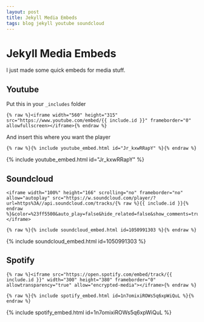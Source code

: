 ```yaml
---
layout: post
title: Jekyll Media Embeds
tags: blog jekyll youtube soundcloud
---
```


# Jekyll Media Embeds

I just made some quick embeds for media stuff.


## Youtube

Put this in your `_includes` folder

```
{% raw %}<iframe width="560" height="315" src="https://www.youtube.com/embed/{{ include.id }}" frameborder="0" allowfullscreen></iframe>{% endraw %}
```

And insert this where you want the player

```
{% raw %}{% include youtube_embed.html id="Jr_kxwRRapY" %}{% endraw %}
```

{% include youtube_embed.html id="Jr_kxwRRapY" %}

## Soundcloud

```
<iframe width="100%" height="166" scrolling="no" frameborder="no" allow="autoplay" src="https://w.soundcloud.com/player/?url=https%3A//api.soundcloud.com/tracks/{% raw %}{{ include.id }}{% endraw %}&color=%23ff5500&auto_play=false&hide_related=false&show_comments=true&show_user=true&show_reposts=false&show_teaser=true"></iframe>
```

```
{% raw %}{% include soundcloud_embed.html id=1050991303 %}{% endraw %}
```

{% include soundcloud_embed.html id=1050991303 %}

## Spotify

```
{% raw %}<iframe src="https://open.spotify.com/embed/track/{{ include.id }}" width="300" height="380" frameborder="0" allowtransparency="true" allow="encrypted-media"></iframe>{% endraw %}
```

```
{% raw %}{% include spotify_embed.html id=1n7omixiROWs5q6xpWiQuL %}{% endraw %}
```

{% include spotify_embed.html id=1n7omixiROWs5q6xpWiQuL %}